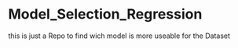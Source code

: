 # Model_Selection_Regression
this is just a Repo to find wich model is more useable for the Dataset
